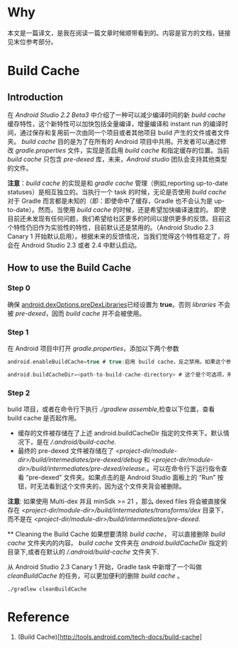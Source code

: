 # Why
本文是一篇译文，是我在阅读一篇文章时候顺带看到的。内容是官方的文档，链接见末位参考部分。
#  Build Cache
## Introduction
在 *Android Studio 2.2 Beta3* 中介绍了一种可以减少编译时间的新 *build cache*  缓存特性，这个新特性可以加快包括全量编译，增量编译和 instant run 的编译时间，通过保存和复用前一次由同一个项目或者其他项目 build 产生的文件或者文件夹。
*build cache* 目的是为了在所有的 Android 项目中共用。开发者可以通过修改 *gradle.properties* 文件，实现是否启用 *build cache* 和指定缓存的位置。当前 *build cache*  只包含 *pre-dexed* 库，未来，*Android studio* 团队会支持其他类型的文件。

**注意**：*build cache*  的实现是和  *gradle cache*  管理（例如,reporting up-to-date statuses）是相互独立的。当执行一个 task 的时候，无论是否使用 *build cache*  对于 Gradle 而言都是未知的（即：即使命中了缓存，Gradle 也不会认为是 up-to-date）。然而，当使用 *build cache* 的时候，还是希望加快编译速度的。
即使目前还未发现有任何问题，我们希望给社区更多的时间以提供更多的反馈。目前这个特性仍旧作为实验性的特性，目前默认还是禁用的。（Android Studio 2.3 Canary 1 开始默认启用）。根据未来的反馈情况，当我们觉得这个特性稳定了，将会在 Android Studio 2.3 或者 2.4 中默认启动。

## How to use the Build Cache
### Step 0
确保 [android.dexOptions.preDexLibraries](http://google.github.io/android-gradle-dsl/current/com.android.build.gradle.internal.dsl.DexOptions.html#com.android.build.gradle.internal.dsl.DexOptions:preDexLibraries)已经设置为 **true**。否则 *libraries* 不会被 *pre-dexed*，因而 *build cache* 并不会被使用。

### Step 1
在 Android 项目中打开 *gradle.properties*，添加以下两个参数
```groovy
android.enableBuildCache=true # true:启用 build cache，反之禁用。如果这个参数未设置，默认是禁用 build cache.

android.buildCacheDir=<path-to-build-cache-directory> # 这个是个可选项，用来指定 build cache 目录的绝对路径。如果设置成项目路径，那么是项目于项目的根目录而言的。如果这个参数未被设置，那么默认的目录是 <user-home-directory>/.android/build-cache。如果使用相同的缓存目录，那么多个项目可以共用相同的缓存，所以，推荐使用默认的路径或者使用一个项目外的绝对路径。任何情况下，build cache 的路径都不应该放在 "build" 文件夹下，除非每次运行 clean 之后，都能删除 build cache 。如果 android.enableBuildCache 被设置成 false，则这个参数将会被忽略。

```

### Step 2
build 项目，或者在命令行下执行 *./gradlew assemble*,检查以下位置，查看 build cache 是否起作用。
- 缓存的文件被存储在了上述  android.buildCacheDir 指定的文件夹下。默认情况下，是在 *<user-home-directory>/.android/build-cache.*
- 最终的 pre-dexed 文件被存储在了 *<project-dir/module-dir>/build/intermediates/pre-dexed/debug* 和 *<project-dir/module-dir>/build/intermediates/pre-dexed/release.*。可以在命令行下运行指令查看  “pre-dexed” 文件夹。如果点击的是 Android Studio 面板上的 “Run”  按钮，时无法看到这个文件夹的，因为这个文件夹背会被删除。

**注意**:
如果使用 Multi-dex 并且 minSdk >= 21 ，那么 dexed files 将会被直接保存在 *<project-dir/module-dir>/build/intermediates/transforms/dex* 目录下， 而不是在 *<project-dir/module-dir>/build/intermediates/pre-dexed*.

** Cleaning the Build Cache
如果想要清除 *build cache*， 可以直接删除 *build cache* 文件夹内的内容。
*build cache* 文件夹在 *android.buildCacheDir* 指定的目录下,或者在默认的 *<user-home-directory>/.android/build-cache* 文件夹下.

从 Android Studio 2.3 Canary 1 开始，Gradle task 中新增了一个叫做 *cleanBuildCache* 的任务，可以更加便利的删除 *build cache* 。
```shell
./gradlew cleanBuildCache
```

# Reference
1. (Build Cache)[http://tools.android.com/tech-docs/build-cache]

